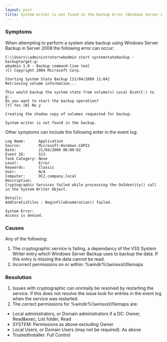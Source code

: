```yaml
---
layout: post 
title: System writer is not found in the backup Error (Windows Server Backup)
---
```


### Symptoms

When attempting to perform a system state backup using Windows Server
Backup in Server 2008 the following error can occur:

    C:\\Users\\administrator>wbadmin start systemstatebackup -backuptarget:g:
    wbadmin 1.0 - Backup command-line tool
    (C) Copyright 2004 Microsoft Corp.

    Starting System State Backup [21/04/2009 11:04]
    Retrieving volume information...

    This would backup the system state from volume(s) Local Disk(C:) to g:.
    Do you want to start the backup operation?
    [Y] Yes [N] No y

    Creating the shadow copy of volumes requested for backup.

    System writer is not found in the backup.

Other symptoms can include the following enter in the event log:

    Log Name:      Application
    Source:        Microsoft-Windows-CAPI2
    Date:          21/04/2009 06:00:02
    Event ID:      513
    Task Category: None
    Level:         Error
    Keywords:      Classic
    User:          N/A
    Computer:      DC2.company.local
    Description:
    Cryptographic Services failed while processing the OnIdentity() call in the System Writer Object.

    Details:
    AddCoreCsiFiles : BeginFileEnumeration() failed.

    System Error:
    Access is denied.

### Causes

Any of the following:

1.  The cryptographic service is failing, a dependancy of the VSS System
    Writer entry which Windows Server Backup uses to backup the data. If
    this entry is missing the data cannot be read.
2.  Incorrect permissions on or within: %windir%\\\\winsxs\\\\filemaps

### Resolution

1.  Issues with cryptographic can onrmally be resolved by restarting the
    service. If this does not resolve the issue look for entries in the
    event log when the service was restarted.
2.  The correct permissions for %windir%\\\\winsxs\\\\filemaps are:

-   Local administrators, or Domain administrators if a DC: Owner,
    Read&exec, List folder, Read
-   SYSTEM: Permissions as above excluding Owner
-   Local Users, or Domain Users (may not be required): As above
-   TrustedInstaller: Full Control
